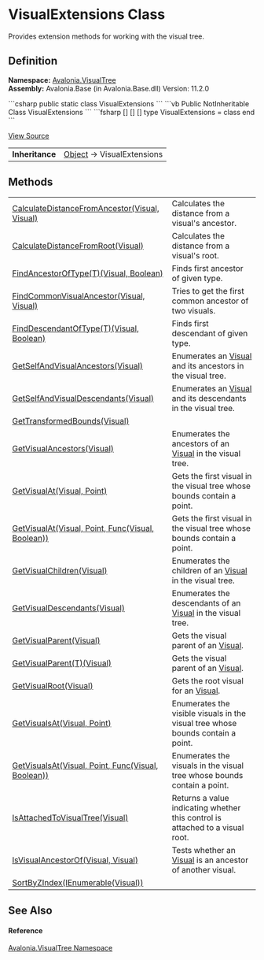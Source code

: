 # VisualExtensions Class


Provides extension methods for working with the visual tree.



## Definition
**Namespace:** <a href="N_Avalonia_VisualTree">Avalonia.VisualTree</a>  
**Assembly:** Avalonia.Base (in Avalonia.Base.dll) Version: 11.2.0

<Tabs groupId="api-code-preview">
<TabItem value="csharp" label="C#">
```csharp
public static class VisualExtensions
```
</TabItem>
<TabItem value="vb" label="VB">
```vb
<ExtensionAttribute>
Public NotInheritable Class VisualExtensions
```
</TabItem>
<TabItem value="fsharp" label="F#">
```fsharp
[<AbstractClassAttribute>]
[<SealedAttribute>]
[<ExtensionAttribute>]
type VisualExtensions = class end
```
</TabItem>
</Tabs>



<a href="https://github.com/AvaloniaUI/Avalonia/tree/master/src/Avalonia.Base/VisualTree/VisualExtensions.cs" title="View the source code">View Source</a>

<table>
<tr><td><strong>Inheritance</strong></td><td><a href="https://learn.microsoft.com/dotnet/api/system.object" target="_blank" rel="noopener noreferrer">Object</a>  →  VisualExtensions</td></tr>
</table>



## Methods
<table>
<tr>
<td><a href="M_Avalonia_VisualTree_VisualExtensions_CalculateDistanceFromAncestor">CalculateDistanceFromAncestor(Visual, Visual)</a></td>
<td>Calculates the distance from a visual's ancestor.</td>
</tr>
<tr>
<td><a href="M_Avalonia_VisualTree_VisualExtensions_CalculateDistanceFromRoot">CalculateDistanceFromRoot(Visual)</a></td>
<td>Calculates the distance from a visual's root.</td>
</tr>
<tr>
<td><a href="M_Avalonia_VisualTree_VisualExtensions_FindAncestorOfType__1">FindAncestorOfType(T)(Visual, Boolean)</a></td>
<td>Finds first ancestor of given type.</td>
</tr>
<tr>
<td><a href="M_Avalonia_VisualTree_VisualExtensions_FindCommonVisualAncestor">FindCommonVisualAncestor(Visual, Visual)</a></td>
<td>Tries to get the first common ancestor of two visuals.</td>
</tr>
<tr>
<td><a href="M_Avalonia_VisualTree_VisualExtensions_FindDescendantOfType__1">FindDescendantOfType(T)(Visual, Boolean)</a></td>
<td>Finds first descendant of given type.</td>
</tr>
<tr>
<td><a href="M_Avalonia_VisualTree_VisualExtensions_GetSelfAndVisualAncestors">GetSelfAndVisualAncestors(Visual)</a></td>
<td>Enumerates an <a href="T_Avalonia_Visual">Visual</a> and its ancestors in the visual tree.</td>
</tr>
<tr>
<td><a href="M_Avalonia_VisualTree_VisualExtensions_GetSelfAndVisualDescendants">GetSelfAndVisualDescendants(Visual)</a></td>
<td>Enumerates an <a href="T_Avalonia_Visual">Visual</a> and its descendants in the visual tree.</td>
</tr>
<tr>
<td><a href="M_Avalonia_VisualTree_VisualExtensions_GetTransformedBounds">GetTransformedBounds(Visual)</a></td>
<td> </td>
</tr>
<tr>
<td><a href="M_Avalonia_VisualTree_VisualExtensions_GetVisualAncestors">GetVisualAncestors(Visual)</a></td>
<td>Enumerates the ancestors of an <a href="T_Avalonia_Visual">Visual</a> in the visual tree.</td>
</tr>
<tr>
<td><a href="M_Avalonia_VisualTree_VisualExtensions_GetVisualAt_1">GetVisualAt(Visual, Point)</a></td>
<td>Gets the first visual in the visual tree whose bounds contain a point.</td>
</tr>
<tr>
<td><a href="M_Avalonia_VisualTree_VisualExtensions_GetVisualAt">GetVisualAt(Visual, Point, Func(Visual, Boolean))</a></td>
<td>Gets the first visual in the visual tree whose bounds contain a point.</td>
</tr>
<tr>
<td><a href="M_Avalonia_VisualTree_VisualExtensions_GetVisualChildren">GetVisualChildren(Visual)</a></td>
<td>Enumerates the children of an <a href="T_Avalonia_Visual">Visual</a> in the visual tree.</td>
</tr>
<tr>
<td><a href="M_Avalonia_VisualTree_VisualExtensions_GetVisualDescendants">GetVisualDescendants(Visual)</a></td>
<td>Enumerates the descendants of an <a href="T_Avalonia_Visual">Visual</a> in the visual tree.</td>
</tr>
<tr>
<td><a href="M_Avalonia_VisualTree_VisualExtensions_GetVisualParent">GetVisualParent(Visual)</a></td>
<td>Gets the visual parent of an <a href="T_Avalonia_Visual">Visual</a>.</td>
</tr>
<tr>
<td><a href="M_Avalonia_VisualTree_VisualExtensions_GetVisualParent__1">GetVisualParent(T)(Visual)</a></td>
<td>Gets the visual parent of an <a href="T_Avalonia_Visual">Visual</a>.</td>
</tr>
<tr>
<td><a href="M_Avalonia_VisualTree_VisualExtensions_GetVisualRoot">GetVisualRoot(Visual)</a></td>
<td>Gets the root visual for an <a href="T_Avalonia_Visual">Visual</a>.</td>
</tr>
<tr>
<td><a href="M_Avalonia_VisualTree_VisualExtensions_GetVisualsAt_1">GetVisualsAt(Visual, Point)</a></td>
<td>Enumerates the visible visuals in the visual tree whose bounds contain a point.</td>
</tr>
<tr>
<td><a href="M_Avalonia_VisualTree_VisualExtensions_GetVisualsAt">GetVisualsAt(Visual, Point, Func(Visual, Boolean))</a></td>
<td>Enumerates the visuals in the visual tree whose bounds contain a point.</td>
</tr>
<tr>
<td><a href="M_Avalonia_VisualTree_VisualExtensions_IsAttachedToVisualTree">IsAttachedToVisualTree(Visual)</a></td>
<td>Returns a value indicating whether this control is attached to a visual root.</td>
</tr>
<tr>
<td><a href="M_Avalonia_VisualTree_VisualExtensions_IsVisualAncestorOf">IsVisualAncestorOf(Visual, Visual)</a></td>
<td>Tests whether an <a href="T_Avalonia_Visual">Visual</a> is an ancestor of another visual.</td>
</tr>
<tr>
<td><a href="M_Avalonia_VisualTree_VisualExtensions_SortByZIndex">SortByZIndex(IEnumerable(Visual))</a></td>
<td> </td>
</tr>
</table>

## See Also


#### Reference
<a href="N_Avalonia_VisualTree">Avalonia.VisualTree Namespace</a>  
